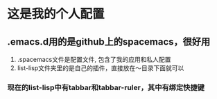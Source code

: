 # 这是我的个人配置 #
## .emacs.d用的是github上的spacemacs，很好用 ##
1. .spacemacs文件是配置文件, 包含了我的应用和私人配置
2. list-lisp文件夹里的是自己的插件，直接放在～目录下面就可以

### 现在的list-lisp中有tabbar和tabbar-ruler，其中有绑定快捷键 ###
